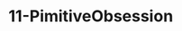 <!--
 * @Author: your name
 * @Date: 2021-02-06 13:45:21
 * @LastEditTime: 2021-02-06 14:07:06
 * @LastEditors: Please set LastEditors
 * @Description: In User Settings Edit
 * @FilePath: /vuepress-starter/docs/PersonalStyle/Code/BadCodes/11-PimitiveObsession.md
-->
# 11-PimitiveObsession